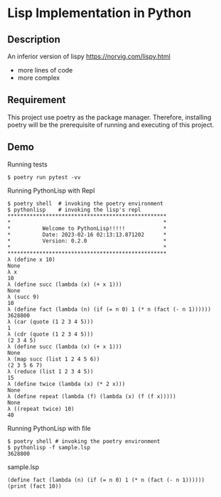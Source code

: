 # Lisp Implementation in Python
## Description
An inferior version of lispy https://norvig.com/lispy.html
* more lines of code
* more complex
## Requirement
This project use poetry as the package manager. Therefore, installing poetry will be the prerequisite of running and executing of this project.

## Demo
Running tests
```
$ poetry run pytest -vv
```

Running PythonLisp with Repl
```
$ poetry shell  # invoking the poetry environment
$ pythonlisp    # invoking the lisp's repl
**************************************************
*                                                *
*          Welcome to PythonLisp!!!!!            *
*          Date: 2023-02-16 02:13:13.871202      *
*          Version: 0.2.0                        *
*                                                *
**************************************************
λ (define x 10)
None
λ x
10
λ (define succ (lambda (x) (+ x 1)))
None
λ (succ 9)
10
λ (define fact (lambda (n) (if (= n 0) 1 (* n (fact (- n 1))))))
3628800
λ (car (quote (1 2 3 4 5)))
1
λ (cdr (quote (1 2 3 4 5)))
(2 3 4 5)
λ (define succ (lambda (x) (+ x 1)))
None
λ (map succ (list 1 2 4 5 6))
(2 3 5 6 7)
λ (reduce (list 1 2 3 4 5))
15
λ (define twice (lambda (x) (* 2 x)))
None
λ (define repeat (lambda (f) (lambda (x) (f (f x)))))
None
λ ((repeat twice) 10)
40
```

Running PythonLisp with file

```
$ poetry shell # invoking the poetry environment
$ pythonlisp -f sample.lsp
3628800
```
sample.lsp
```
(define fact (lambda (n) (if (= n 0) 1 (* n (fact (- n 1))))))
(print (fact 10))
```